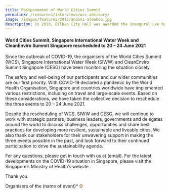 ```yaml
---
title: Postponement of World Cities Summit
permalink: /resources/interviews/wcs-advisory/
image: /images/features/2013/andoni-aldekoa.jpg
description: In 2010, Bilbao City Hall was awarded the inaugural Lee Kuan Yew World City Prize in recognition of its transformation of the city of Bilbao from being in industrial decline, to a modern and vibrant city. Howard James spoke with Andoni Aldekoa, Chief Executive Officer of Bilbao City Council, about the next stage in the city’s development.
---
```


#### **World Cities Summit, Singapore International Water Week and CleanEnviro Summit Singapore rescheduled to 20 – 24 June 2021**

Since the outbreak of COVID-19, the organisers of the World Cities Summit (WCS), Singapore International Water Week (SIWW) and CleanEnviro Summit Singapore (CESG) have been monitoring the situation closely. 

The safety and well-being of our participants and our wider communities are our first priority. With COVID-19 declared a pandemic by the World Health Organisation, Singapore and countries worldwide have implemented various restrictions, including on travel and large-scale events. Based on these considerations, we have taken the collective decision to reschedule the three events to 20 – 24 June 2021. 

Despite the rescheduling of WCS, SIWW and CESG, we will continue to work with strategic partners, business leaders, governments and delegates around the world to discuss challenges, opportunities and share best practices for developing more resilient, sustainable and liveable cities. We also thank our stakeholders for their unwavering support in making the three events possible in the past, and look forward to their continued participation to drive the sustainability agenda.

For any questions, please get in touch with us at (email). For the latest developments on the COVID-19 situation in Singapore, please visit the Singapore’s Ministry of Health’s website .

Thank you.

Organisers of the (name of event)* **<font color="#967942">O</font>** 
